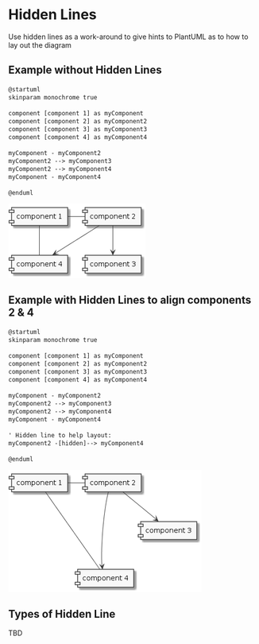 # Hidden Lines

Use hidden lines as a work-around to give hints to PlantUML as to how to lay out the diagram

## Example without Hidden Lines

```plantuml
@startuml
skinparam monochrome true

component [component 1] as myComponent
component [component 2] as myComponent2
component [component 3] as myComponent3
component [component 4] as myComponent4

myComponent - myComponent2
myComponent2 --> myComponent3
myComponent2 --> myComponent4
myComponent - myComponent4

@enduml
```

![Diagram layout without hidden lines](no-hidden-lines.png)

## Example with Hidden Lines to align components 2 & 4

```plantuml
@startuml
skinparam monochrome true

component [component 1] as myComponent
component [component 2] as myComponent2
component [component 3] as myComponent3
component [component 4] as myComponent4

myComponent - myComponent2
myComponent2 --> myComponent3
myComponent2 --> myComponent4
myComponent - myComponent4

' Hidden line to help layout:
myComponent2 -[hidden]--> myComponent4

@enduml
```

![Diagram layout with hidden lines](hidden-lines.png)

## Types of Hidden Line

TBD